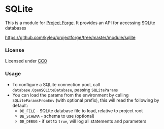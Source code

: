 # SQLite

This is a module for [Project Forge](https://projectforge.dev). It provides an API for accessing SQLite databases

https://github.com/kyleu/projectforge/tree/master/module/sqlite

### License

Licensed under [CC0](https://creativecommons.org/publicdomain/zero/1.0)

### Usage

- To configure a SQLite connection pool, call `database.OpenSQLiteDatabase`, passing `SQLiteParams`
- You can load the params from the environment by calling `SQLiteParamsFromEnv` (with optional prefix), this will read the following by default:
  - `DB_FILE` - SQLite database file to load, relative to project root
  - `DB_SCHEMA` - schema to use (optional)
  - `DB_DEBUG` - if set to `true`, will log all statements and parameters
